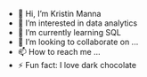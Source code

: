 - 👋 Hi, I’m Kristin Manna
- 👀 I’m interested in data analytics
- 🌱 I’m currently learning SQL
- 💞️ I’m looking to collaborate on ...
- 📫 How to reach me ...
- ⚡ Fun fact: I love dark chocolate

<!---
kmanna15/kmanna15 is a ✨ special ✨ repository because its `README.md` (this file) appears on your GitHub profile.
You can click the Preview link to take a look at your changes.
--->
